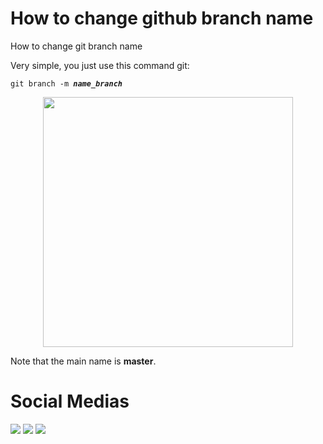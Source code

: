 # How to change github branch name
How to change git branch name

<p>Very simple, you just use this command git: <pre><code>git branch -m <em><strong>name_branch</strong></em></code></pre></p>

<p align="center">
  <img src="https://drive.google.com/uc?export=view&id=1nIg1TjjZ1Vhcs69X5Sm_97zqWaAhoKWY" width=400>
</p>

<p>Note that the main name is <strong>master</strong>.</p>
  
# Social Medias
<div>
   <a href="https://www.linkedin.com/in/matheus-teixeira-02b373184"><img src="https://img.shields.io/badge/LinkedIn-0077B5?style=for-the-badge&logo=linkedin&logoColor=white" target="_blank"></a>
   <a href="https://www.instagram.com/matheustsnts"><img src="https://img.shields.io/badge/Instagram-E4405F?style=for-the-badge&logo=instagram&logoColor=white" target="_blank"></a>
   <a href="https://github.com/matheus-dos-Santos-Teixeira"><img src="https://img.shields.io/badge/GitHub-100000?style=for-the-badge&logo=github&logoColor=white"></a>
</div>
